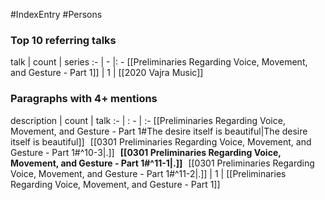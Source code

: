 #IndexEntry #Persons

### Top 10 referring talks
talk | count | series
:- | - |: -
[[Preliminaries Regarding Voice, Movement, and Gesture - Part 1]] | 1 | [[2020 Vajra Music]]

### Paragraphs with 4+ mentions
description | count | talk
:- | : - | :-
[[Preliminaries Regarding Voice, Movement, and Gesture - Part 1#The desire itself is beautiful\|The desire itself is beautiful]] &nbsp;&nbsp;[[0301 Preliminaries Regarding Voice, Movement, and Gesture - Part 1#^10-3\|.]] &nbsp; **[[0301 Preliminaries Regarding Voice, Movement, and Gesture - Part 1#^11-1\|.]]** &nbsp; [[0301 Preliminaries Regarding Voice, Movement, and Gesture - Part 1#^11-2\|.]] | 1 | [[Preliminaries Regarding Voice, Movement, and Gesture - Part 1]]

